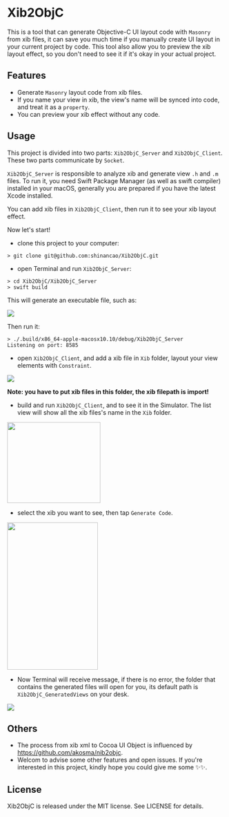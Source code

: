 Xib2ObjC
=======

This is a tool that can generate Objective-C UI layout code with `Masonry` from xib files, it can save you much time if you manually create UI layout in your current project by code. This tool also allow you to preview the xib layout effect, so you don't need to see it if it's okay in your actual project.

Features
--------
- Generate `Masonry` layout code from xib files.
- If you name your view in xib, the view's name will be synced into code, and treat it as a `property`.
- You can preview your xib effect without any code.

Usage
--------
This project is divided into two parts: `Xib2ObjC_Server` and `Xib2ObjC_Client`. These two parts communicate by `Socket`. 

`Xib2ObjC_Server` is responsible to analyze xib and generate view `.h` and `.m` files. To run it, you need Swift Package Manager (as well as swift compiler) installed in your macOS, generally you are prepared if you have the latest Xcode installed. 

You can add xib files in `Xib2ObjC_Client`, then run it to see your xib layout effect.

Now let's start!

- clone this project to your computer:

```
> git clone git@github.com:shinancao/Xib2ObjC.git
```

- open Terminal and run `Xib2ObjC_Server`:

```
> cd Xib2ObjC/Xib2ObjC_Server
> swift build
```

This will generate an executable file, such as:

<img src="https://raw.github.com/shinancao/Xib2ObjC/master/Screenshots/executable_file.png"/>

Then run it:

```
> ./.build/x86_64-apple-macosx10.10/debug/Xib2ObjC_Server
Listening on port: 8585
```

- open `Xib2ObjC_Client`, and add a xib file in `Xib` folder, layout your view elements with `Constraint`.

<img src="https://raw.github.com/shinancao/Xib2ObjC/master/Screenshots/xib_folder.png" />

**Note: you have to put xib files in this folder, the xib filepath is import!**

- build and run `Xib2ObjC_Client`, and to see it in the Simulator. The list view will show all the xib files's name in the `Xib` folder.

<img src="https://raw.github.com/shinancao/Xib2ObjC/master/Screenshots/xib_list.png" width="216" height="187"/>

- select the xib you want to see, then tap `Generate Code`.

<img src="https://raw.github.com/shinancao/Xib2ObjC/master/Screenshots/generate_code.png" width="210" height="341"/>

- Now Terminal will receive message, if there is no error, the folder that contains the generated files will open for you, its default path is `Xib2ObjC_GeneratedViews` on your desk.

<img src="https://raw.github.com/shinancao/Xib2ObjC/master/Screenshots/result.png" />

Others
-------
- The process from xib xml to Cocoa UI Object is influenced by <https://github.com/akosma/nib2objc>.
- Welcom to advise some other features and open issues. If you're interested in this project, kindly hope you could give me some ✨✨.  

License
-------

Xib2ObjC is released under the MIT license. See LICENSE for details.




